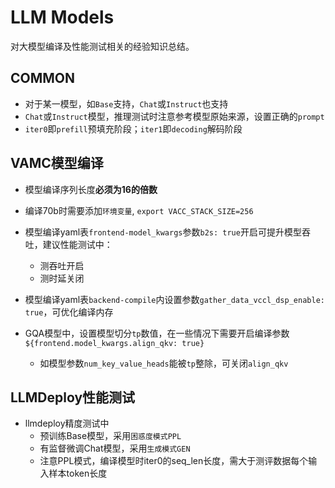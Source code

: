 # LLM Models

对大模型编译及性能测试相关的经验知识总结。

## COMMON
- 对于某一模型，如`Base`支持，`Chat`或`Instruct`也支持
- `Chat`或`Instruct`模型，推理测试时注意参考模型原始来源，设置正确的`prompt`
- `iter0`即`prefill`预填充阶段；`iter1`即`decoding`解码阶段

## VAMC模型编译
- 模型编译序列长度**必须为16的倍数**
- 编译70b时需要添加`环境变量`, `export VACC_STACK_SIZE=256`
- 模型编译yaml表`frontend-model_kwargs`参数`b2s: true`开启可提升模型吞吐，建议性能测试中：
    - 测吞吐开启
    - 测时延关闭
- 模型编译yaml表`backend-compile`内设置参数`gather_data_vccl_dsp_enable: true`，可优化编译内存

- GQA模型中，设置模型切分`tp`数值，在一些情况下需要开启编译参数`${frontend.model_kwargs.align_qkv: true}`
    - 如模型参数`num_key_value_heads`能被`tp`整除，可关闭`align_qkv`

## LLMDeploy性能测试
- llmdeploy精度测试中
    - 预训练Base模型，采用`困惑度模式PPL`
    - 有监督微调Chat模型，采用`生成模式GEN`
    - 注意PPL模式，编译模型时iter0的seq_len长度，需大于测评数据每个输入样本token长度
